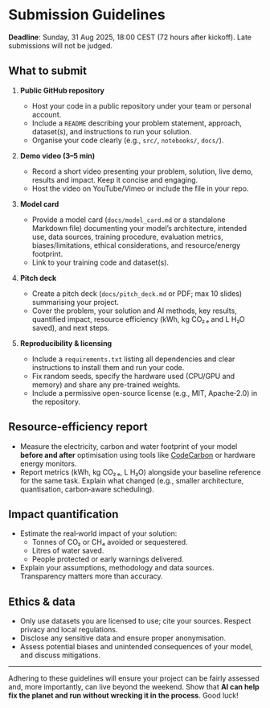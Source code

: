 # Submission Guidelines

**Deadline**: Sunday, 31 Aug 2025, 18:00 CEST (72 hours after kickoff). Late submissions will not be judged.

## What to submit

1. **Public GitHub repository**
   - Host your code in a public repository under your team or personal account.
   - Include a `README` describing your problem statement, approach, dataset(s), and instructions to run your solution.
   - Organise your code clearly (e.g., `src/`, `notebooks/`, `docs/`).

2. **Demo video (3–5 min)**
   - Record a short video presenting your problem, solution, live demo, results and impact. Keep it concise and engaging.
   - Host the video on YouTube/Vimeo or include the file in your repo.

3. **Model card**
   - Provide a model card (`docs/model_card.md` or a standalone Markdown file) documenting your model’s architecture, intended use, data sources, training procedure, evaluation metrics, biases/limitations, ethical considerations, and resource/energy footprint.
   - Link to your training code and dataset(s).

4. **Pitch deck**
   - Create a pitch deck (`docs/pitch_deck.md` or PDF; max 10 slides) summarising your project.
   - Cover the problem, your solution and AI methods, key results, quantified impact, resource efficiency (kWh, kg CO₂ ₑ and L H₂O saved), and next steps.

5. **Reproducibility & licensing**
   - Include a `requirements.txt` listing all dependencies and clear instructions to install them and run your code.
   - Fix random seeds, specify the hardware used (CPU/GPU and memory) and share any pre-trained weights.
   - Include a permissive open-source license (e.g., MIT, Apache‑2.0) in the repository.

## Resource‑efficiency report

- Measure the electricity, carbon and water footprint of your model **before and after** optimisation using tools like [CodeCarbon](https://mlco2.github.io/codecarbon/) or hardware energy monitors.
- Report metrics (kWh, kg CO₂ ₑ, L H₂O) alongside your baseline reference for the same task. Explain what changed (e.g., smaller architecture, quantisation, carbon‑aware scheduling).

## Impact quantification

- Estimate the real‑world impact of your solution:
  - Tonnes of CO₂ or CH₄ avoided or sequestered.
  - Litres of water saved.
  - People protected or early warnings delivered.
- Explain your assumptions, methodology and data sources. Transparency matters more than accuracy.

## Ethics & data

- Only use datasets you are licensed to use; cite your sources. Respect privacy and local regulations.
- Disclose any sensitive data and ensure proper anonymisation.
- Assess potential biases and unintended consequences of your model, and discuss mitigations.

---

Adhering to these guidelines will ensure your project can be fairly assessed and, more importantly, can live beyond the weekend. Show that **AI can help fix the planet and run without wrecking it in the process**. Good luck!
